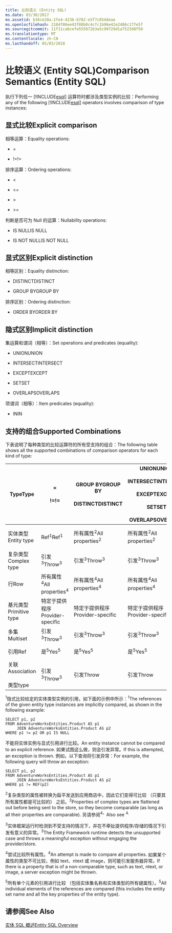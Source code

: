 ```yaml
---
title: 比较语义 (Entity SQL)
ms.date: 03/30/2017
ms.assetid: b36ce28a-2fe4-4236-b782-e5f7c054deae
ms.openlocfilehash: 2184f86ee43f88b0c4cfc1b96e42e2486c17fe5f
ms.sourcegitcommit: 11f11ca6cefe555972b3a5c99729d1a7523d8f50
ms.translationtype: MT
ms.contentlocale: zh-CN
ms.lasthandoff: 05/03/2018
---
```

# <a name="comparison-semantics-entity-sql"></a><span data-ttu-id="ef430-102">比较语义 (Entity SQL)</span><span class="sxs-lookup"><span data-stu-id="ef430-102">Comparison Semantics (Entity SQL)</span></span>
<span data-ttu-id="ef430-103">执行下列任一 [!INCLUDE[esql](../../../../../../includes/esql-md.md)] 运算符时都涉及类型实例的比较：</span><span class="sxs-lookup"><span data-stu-id="ef430-103">Performing any of the following [!INCLUDE[esql](../../../../../../includes/esql-md.md)] operators involves comparison of type instances:</span></span>  
  
## <a name="explicit-comparison"></a><span data-ttu-id="ef430-104">显式比较</span><span class="sxs-lookup"><span data-stu-id="ef430-104">Explicit comparison</span></span>  
 <span data-ttu-id="ef430-105">相等运算：</span><span class="sxs-lookup"><span data-stu-id="ef430-105">Equality operations:</span></span>  
  
-   =  
  
-   <span data-ttu-id="ef430-106">!=</span><span class="sxs-lookup"><span data-stu-id="ef430-106">!=</span></span>  
  
 <span data-ttu-id="ef430-107">排序运算：</span><span class="sxs-lookup"><span data-stu-id="ef430-107">Ordering operations:</span></span>  
  
-   <  
  
-   \<=  
  
-   \>  
  
-   \>=  
  
 <span data-ttu-id="ef430-108">判断是否可为 Null 的运算：</span><span class="sxs-lookup"><span data-stu-id="ef430-108">Nullability operations:</span></span>  
  
-   <span data-ttu-id="ef430-109">IS NULL</span><span class="sxs-lookup"><span data-stu-id="ef430-109">IS NULL</span></span>  
  
-   <span data-ttu-id="ef430-110">IS NOT NULL</span><span class="sxs-lookup"><span data-stu-id="ef430-110">IS NOT NULL</span></span>  
  
## <a name="explicit-distinction"></a><span data-ttu-id="ef430-111">显式区别</span><span class="sxs-lookup"><span data-stu-id="ef430-111">Explicit distinction</span></span>  
 <span data-ttu-id="ef430-112">相等区别：</span><span class="sxs-lookup"><span data-stu-id="ef430-112">Equality distinction:</span></span>  
  
-   <span data-ttu-id="ef430-113">DISTINCT</span><span class="sxs-lookup"><span data-stu-id="ef430-113">DISTINCT</span></span>  
  
-   <span data-ttu-id="ef430-114">GROUP BY</span><span class="sxs-lookup"><span data-stu-id="ef430-114">GROUP BY</span></span>  
  
 <span data-ttu-id="ef430-115">排序区别：</span><span class="sxs-lookup"><span data-stu-id="ef430-115">Ordering distinction:</span></span>  
  
-   <span data-ttu-id="ef430-116">ORDER BY</span><span class="sxs-lookup"><span data-stu-id="ef430-116">ORDER BY</span></span>  
  
## <a name="implicit-distinction"></a><span data-ttu-id="ef430-117">隐式区别</span><span class="sxs-lookup"><span data-stu-id="ef430-117">Implicit distinction</span></span>  
 <span data-ttu-id="ef430-118">集运算和谓词（相等）：</span><span class="sxs-lookup"><span data-stu-id="ef430-118">Set operations and predicates (equality):</span></span>  
  
-   <span data-ttu-id="ef430-119">UNION</span><span class="sxs-lookup"><span data-stu-id="ef430-119">UNION</span></span>  
  
-   <span data-ttu-id="ef430-120">INTERSECT</span><span class="sxs-lookup"><span data-stu-id="ef430-120">INTERSECT</span></span>  
  
-   <span data-ttu-id="ef430-121">EXCEPT</span><span class="sxs-lookup"><span data-stu-id="ef430-121">EXCEPT</span></span>  
  
-   <span data-ttu-id="ef430-122">SET</span><span class="sxs-lookup"><span data-stu-id="ef430-122">SET</span></span>  
  
-   <span data-ttu-id="ef430-123">OVERLAPS</span><span class="sxs-lookup"><span data-stu-id="ef430-123">OVERLAPS</span></span>  
  
 <span data-ttu-id="ef430-124">项谓词（相等）：</span><span class="sxs-lookup"><span data-stu-id="ef430-124">Item predicates (equality):</span></span>  
  
-   <span data-ttu-id="ef430-125">IN</span><span class="sxs-lookup"><span data-stu-id="ef430-125">IN</span></span>  
  
## <a name="supported-combinations"></a><span data-ttu-id="ef430-126">支持的组合</span><span class="sxs-lookup"><span data-stu-id="ef430-126">Supported Combinations</span></span>  
 <span data-ttu-id="ef430-127">下表说明了每种类型的比较运算符的所有受支持的组合：</span><span class="sxs-lookup"><span data-stu-id="ef430-127">The following table shows all the supported combinations of comparison operators for each kind of type:</span></span>  
  
|<span data-ttu-id="ef430-128">**Type**</span><span class="sxs-lookup"><span data-stu-id="ef430-128">**Type**</span></span>|**=**<br /><br /> <span data-ttu-id="ef430-129">**!=**</span><span class="sxs-lookup"><span data-stu-id="ef430-129">**!=**</span></span>|<span data-ttu-id="ef430-130">**GROUP BY**</span><span class="sxs-lookup"><span data-stu-id="ef430-130">**GROUP BY**</span></span><br /><br /> <span data-ttu-id="ef430-131">**DISTINCT**</span><span class="sxs-lookup"><span data-stu-id="ef430-131">**DISTINCT**</span></span>|<span data-ttu-id="ef430-132">**UNION**</span><span class="sxs-lookup"><span data-stu-id="ef430-132">**UNION**</span></span><br /><br /> <span data-ttu-id="ef430-133">**INTERSECT**</span><span class="sxs-lookup"><span data-stu-id="ef430-133">**INTERSECT**</span></span><br /><br /> <span data-ttu-id="ef430-134">**EXCEPT**</span><span class="sxs-lookup"><span data-stu-id="ef430-134">**EXCEPT**</span></span><br /><br /> <span data-ttu-id="ef430-135">**SET**</span><span class="sxs-lookup"><span data-stu-id="ef430-135">**SET**</span></span><br /><br /> <span data-ttu-id="ef430-136">**OVERLAPS**</span><span class="sxs-lookup"><span data-stu-id="ef430-136">**OVERLAPS**</span></span>|<span data-ttu-id="ef430-137">**IN**</span><span class="sxs-lookup"><span data-stu-id="ef430-137">**IN**</span></span>|<span data-ttu-id="ef430-138">**<   <=**</span><span class="sxs-lookup"><span data-stu-id="ef430-138">**<   <=**</span></span><br /><br /> <span data-ttu-id="ef430-139">**>   >=**</span><span class="sxs-lookup"><span data-stu-id="ef430-139">**>   >=**</span></span>|<span data-ttu-id="ef430-140">**ORDER BY**</span><span class="sxs-lookup"><span data-stu-id="ef430-140">**ORDER BY**</span></span>|<span data-ttu-id="ef430-141">**为 NULL**</span><span class="sxs-lookup"><span data-stu-id="ef430-141">**IS NULL**</span></span><br /><br /> <span data-ttu-id="ef430-142">**不为 NULL**</span><span class="sxs-lookup"><span data-stu-id="ef430-142">**IS NOT NULL**</span></span>|  
|-|-|-|-|-|-|-|-|  
|<span data-ttu-id="ef430-143">实体类型</span><span class="sxs-lookup"><span data-stu-id="ef430-143">Entity type</span></span>|<span data-ttu-id="ef430-144">Ref<sup>1</sup></span><span class="sxs-lookup"><span data-stu-id="ef430-144">Ref<sup>1</sup></span></span>|<span data-ttu-id="ef430-145">所有属性<sup>2</sup></span><span class="sxs-lookup"><span data-stu-id="ef430-145">All properties<sup>2</sup></span></span>|<span data-ttu-id="ef430-146">所有属性<sup>2</sup></span><span class="sxs-lookup"><span data-stu-id="ef430-146">All properties<sup>2</sup></span></span>|<span data-ttu-id="ef430-147">所有属性<sup>2</sup></span><span class="sxs-lookup"><span data-stu-id="ef430-147">All properties<sup>2</sup></span></span>|<span data-ttu-id="ef430-148">引发<sup>3</sup></span><span class="sxs-lookup"><span data-stu-id="ef430-148">Throw<sup>3</sup></span></span>|<span data-ttu-id="ef430-149">引发<sup>3</sup></span><span class="sxs-lookup"><span data-stu-id="ef430-149">Throw<sup>3</sup></span></span>|<span data-ttu-id="ef430-150">Ref<sup>1</sup></span><span class="sxs-lookup"><span data-stu-id="ef430-150">Ref<sup>1</sup></span></span>|  
|<span data-ttu-id="ef430-151">复杂类型</span><span class="sxs-lookup"><span data-stu-id="ef430-151">Complex type</span></span>|<span data-ttu-id="ef430-152">引发<sup>3</sup></span><span class="sxs-lookup"><span data-stu-id="ef430-152">Throw<sup>3</sup></span></span>|<span data-ttu-id="ef430-153">引发<sup>3</sup></span><span class="sxs-lookup"><span data-stu-id="ef430-153">Throw<sup>3</sup></span></span>|<span data-ttu-id="ef430-154">引发<sup>3</sup></span><span class="sxs-lookup"><span data-stu-id="ef430-154">Throw<sup>3</sup></span></span>|<span data-ttu-id="ef430-155">引发<sup>3</sup></span><span class="sxs-lookup"><span data-stu-id="ef430-155">Throw<sup>3</sup></span></span>|<span data-ttu-id="ef430-156">引发<sup>3</sup></span><span class="sxs-lookup"><span data-stu-id="ef430-156">Throw<sup>3</sup></span></span>|<span data-ttu-id="ef430-157">引发<sup>3</sup></span><span class="sxs-lookup"><span data-stu-id="ef430-157">Throw<sup>3</sup></span></span>|<span data-ttu-id="ef430-158">引发<sup>3</sup></span><span class="sxs-lookup"><span data-stu-id="ef430-158">Throw<sup>3</sup></span></span>|  
|<span data-ttu-id="ef430-159">行</span><span class="sxs-lookup"><span data-stu-id="ef430-159">Row</span></span>|<span data-ttu-id="ef430-160">所有属性<sup>4</sup></span><span class="sxs-lookup"><span data-stu-id="ef430-160">All properties<sup>4</sup></span></span>|<span data-ttu-id="ef430-161">所有属性<sup>4</sup></span><span class="sxs-lookup"><span data-stu-id="ef430-161">All properties<sup>4</sup></span></span>|<span data-ttu-id="ef430-162">所有属性<sup>4</sup></span><span class="sxs-lookup"><span data-stu-id="ef430-162">All properties<sup>4</sup></span></span>|<span data-ttu-id="ef430-163">引发<sup>3</sup></span><span class="sxs-lookup"><span data-stu-id="ef430-163">Throw<sup>3</sup></span></span>|<span data-ttu-id="ef430-164">引发<sup>3</sup></span><span class="sxs-lookup"><span data-stu-id="ef430-164">Throw<sup>3</sup></span></span>|<span data-ttu-id="ef430-165">所有属性<sup>4</sup></span><span class="sxs-lookup"><span data-stu-id="ef430-165">All properties<sup>4</sup></span></span>|<span data-ttu-id="ef430-166">引发<sup>3</sup></span><span class="sxs-lookup"><span data-stu-id="ef430-166">Throw<sup>3</sup></span></span>|  
|<span data-ttu-id="ef430-167">基元类型</span><span class="sxs-lookup"><span data-stu-id="ef430-167">Primitive type</span></span>|<span data-ttu-id="ef430-168">特定于提供程序</span><span class="sxs-lookup"><span data-stu-id="ef430-168">Provider-specific</span></span>|<span data-ttu-id="ef430-169">特定于提供程序</span><span class="sxs-lookup"><span data-stu-id="ef430-169">Provider-specific</span></span>|<span data-ttu-id="ef430-170">特定于提供程序</span><span class="sxs-lookup"><span data-stu-id="ef430-170">Provider-specific</span></span>|<span data-ttu-id="ef430-171">特定于提供程序</span><span class="sxs-lookup"><span data-stu-id="ef430-171">Provider-specific</span></span>|<span data-ttu-id="ef430-172">特定于提供程序</span><span class="sxs-lookup"><span data-stu-id="ef430-172">Provider-specific</span></span>|<span data-ttu-id="ef430-173">特定于提供程序</span><span class="sxs-lookup"><span data-stu-id="ef430-173">Provider-specific</span></span>|<span data-ttu-id="ef430-174">特定于提供程序</span><span class="sxs-lookup"><span data-stu-id="ef430-174">Provider-specific</span></span>|  
|<span data-ttu-id="ef430-175">多集</span><span class="sxs-lookup"><span data-stu-id="ef430-175">Multiset</span></span>|<span data-ttu-id="ef430-176">引发<sup>3</sup></span><span class="sxs-lookup"><span data-stu-id="ef430-176">Throw<sup>3</sup></span></span>|<span data-ttu-id="ef430-177">引发<sup>3</sup></span><span class="sxs-lookup"><span data-stu-id="ef430-177">Throw<sup>3</sup></span></span>|<span data-ttu-id="ef430-178">引发<sup>3</sup></span><span class="sxs-lookup"><span data-stu-id="ef430-178">Throw<sup>3</sup></span></span>|<span data-ttu-id="ef430-179">引发<sup>3</sup></span><span class="sxs-lookup"><span data-stu-id="ef430-179">Throw<sup>3</sup></span></span>|<span data-ttu-id="ef430-180">引发<sup>3</sup></span><span class="sxs-lookup"><span data-stu-id="ef430-180">Throw<sup>3</sup></span></span>|<span data-ttu-id="ef430-181">引发<sup>3</sup></span><span class="sxs-lookup"><span data-stu-id="ef430-181">Throw<sup>3</sup></span></span>|<span data-ttu-id="ef430-182">引发<sup>3</sup></span><span class="sxs-lookup"><span data-stu-id="ef430-182">Throw<sup>3</sup></span></span>|  
|<span data-ttu-id="ef430-183">引用</span><span class="sxs-lookup"><span data-stu-id="ef430-183">Ref</span></span>|<span data-ttu-id="ef430-184">是<sup>5</sup></span><span class="sxs-lookup"><span data-stu-id="ef430-184">Yes<sup>5</sup></span></span>|<span data-ttu-id="ef430-185">是<sup>5</sup></span><span class="sxs-lookup"><span data-stu-id="ef430-185">Yes<sup>5</sup></span></span>|<span data-ttu-id="ef430-186">是<sup>5</sup></span><span class="sxs-lookup"><span data-stu-id="ef430-186">Yes<sup>5</sup></span></span>|<span data-ttu-id="ef430-187">是<sup>5</sup></span><span class="sxs-lookup"><span data-stu-id="ef430-187">Yes<sup>5</sup></span></span>|<span data-ttu-id="ef430-188">引发</span><span class="sxs-lookup"><span data-stu-id="ef430-188">Throw</span></span>|<span data-ttu-id="ef430-189">引发</span><span class="sxs-lookup"><span data-stu-id="ef430-189">Throw</span></span>|<span data-ttu-id="ef430-190">是<sup>5</sup></span><span class="sxs-lookup"><span data-stu-id="ef430-190">Yes<sup>5</sup></span></span>|  
|<span data-ttu-id="ef430-191">关联</span><span class="sxs-lookup"><span data-stu-id="ef430-191">Association</span></span><br /><br /> <span data-ttu-id="ef430-192">类型</span><span class="sxs-lookup"><span data-stu-id="ef430-192">type</span></span>|<span data-ttu-id="ef430-193">引发<sup>3</sup></span><span class="sxs-lookup"><span data-stu-id="ef430-193">Throw<sup>3</sup></span></span>|<span data-ttu-id="ef430-194">引发</span><span class="sxs-lookup"><span data-stu-id="ef430-194">Throw</span></span>|<span data-ttu-id="ef430-195">引发</span><span class="sxs-lookup"><span data-stu-id="ef430-195">Throw</span></span>|<span data-ttu-id="ef430-196">引发</span><span class="sxs-lookup"><span data-stu-id="ef430-196">Throw</span></span>|<span data-ttu-id="ef430-197">引发<sup>3</sup></span><span class="sxs-lookup"><span data-stu-id="ef430-197">Throw<sup>3</sup></span></span>|<span data-ttu-id="ef430-198">引发<sup>3</sup></span><span class="sxs-lookup"><span data-stu-id="ef430-198">Throw<sup>3</sup></span></span>|<span data-ttu-id="ef430-199">引发<sup>3</sup></span><span class="sxs-lookup"><span data-stu-id="ef430-199">Throw<sup>3</sup></span></span>|  
  
 <span data-ttu-id="ef430-200"><sup>1</sup>隐式比较给定的实体类型实例的引用，如下面的示例中所示：</span><span class="sxs-lookup"><span data-stu-id="ef430-200"><sup>1</sup>The references of the given entity type instances are implicitly compared, as shown in the following example:</span></span>  
  
```  
SELECT p1, p2   
FROM AdventureWorksEntities.Product AS p1   
     JOIN AdventureWorksEntities.Product AS p2   
WHERE p1 != p2 OR p1 IS NULL  
```  
  
 <span data-ttu-id="ef430-201">不能将实体实例与显式引用进行比较。</span><span class="sxs-lookup"><span data-stu-id="ef430-201">An entity instance cannot be compared to an explicit reference.</span></span> <span data-ttu-id="ef430-202">如果试图这么做，则会引发异常。</span><span class="sxs-lookup"><span data-stu-id="ef430-202">If this is attempted, an exception is thrown.</span></span> <span data-ttu-id="ef430-203">例如，以下查询将引发异常：</span><span class="sxs-lookup"><span data-stu-id="ef430-203">For example, the following query will throw an exception:</span></span>  
  
```  
SELECT p1, p2   
FROM AdventureWorksEntities.Product AS p1   
     JOIN AdventureWorksEntities.Product AS p2   
WHERE p1 != REF(p2)  
```  
  
 <span data-ttu-id="ef430-204"><sup>2</sup>复杂类型的属性被转换为扁平发送到应用商店中，因此它们变得可比较 （只要其所有属性都是可比较的） 之前。</span><span class="sxs-lookup"><span data-stu-id="ef430-204"><sup>2</sup>Properties of complex types are flattened out before being sent to the store, so they become comparable (as long as all their properties are comparable).</span></span> <span data-ttu-id="ef430-205">另请参阅<sup>4。</sup></span><span class="sxs-lookup"><span data-stu-id="ef430-205">Also see <sup>4.</sup></span></span>  
  
 <span data-ttu-id="ef430-206"><sup>3</sup>实体框架运行时检测到不受支持的情况下，并在不牵扯提供程序/存储的情况下引发有意义的异常。</span><span class="sxs-lookup"><span data-stu-id="ef430-206"><sup>3</sup>The Entity Framework runtime detects the unsupported case and throws a meaningful exception without engaging the provider/store.</span></span>  
  
 <span data-ttu-id="ef430-207"><sup>4</sup>尝试比较所有属性。</span><span class="sxs-lookup"><span data-stu-id="ef430-207"><sup>4</sup>An attempt is made to compare all properties.</span></span> <span data-ttu-id="ef430-208">如果某个属性的类型不可比较，例如 text、ntext 或 image，则可能引发服务器异常。</span><span class="sxs-lookup"><span data-stu-id="ef430-208">If there is a property that is of a non-comparable type, such as text, ntext, or image, a server exception might be thrown.</span></span>  
  
 <span data-ttu-id="ef430-209"><sup>5</sup>所有单个元素的引用进行比较 （包括实体集名称和实体类型的所有键属性）。</span><span class="sxs-lookup"><span data-stu-id="ef430-209"><sup>5</sup>All individual elements of the references are compared (this includes the entity set name and all the key properties of the entity type).</span></span>  
  
## <a name="see-also"></a><span data-ttu-id="ef430-210">请参阅</span><span class="sxs-lookup"><span data-stu-id="ef430-210">See Also</span></span>  
 [<span data-ttu-id="ef430-211">实体 SQL 概述</span><span class="sxs-lookup"><span data-stu-id="ef430-211">Entity SQL Overview</span></span>](../../../../../../docs/framework/data/adonet/ef/language-reference/entity-sql-overview.md)
